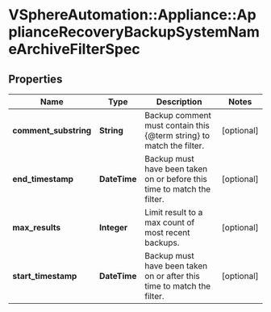 # VSphereAutomation::Appliance::ApplianceRecoveryBackupSystemNameArchiveFilterSpec

## Properties
Name | Type | Description | Notes
------------ | ------------- | ------------- | -------------
**comment_substring** | **String** | Backup comment must contain this {@term string} to match the filter. | [optional] 
**end_timestamp** | **DateTime** | Backup must have been taken on or before this time to match the filter. | [optional] 
**max_results** | **Integer** | Limit result to a max count of most recent backups. | [optional] 
**start_timestamp** | **DateTime** | Backup must have been taken on or after this time to match the filter. | [optional] 


